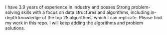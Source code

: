 I have 3.9 years of experience in industry and posses Strong problem-solving skills with a focus on data structures and algorithms, including in-depth knowledge of the top 25 algorithms, which I can replicate. Please find my work in this repo. I will keep adding the algorithms and problem solutions.
